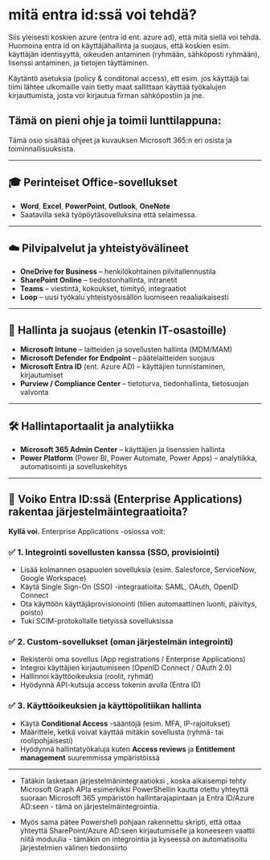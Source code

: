 # mitä entra id:ssä voi tehdä?

Siis yleisesti koskien azure (entra id ent. azure ad), että mitä siellä voi tehdä. Huomoina entra id on käyttäjähallinta ja suojaus, että koskien esim. käyttäjän identisyyttä, oikeuden antaminen (ryhmään, sähköposti ryhmään), lisenssi antaminen, ja tietojen täyttäminen. 

Käytäntö asetuksia (policy & conditonal access), ett esim. jos käyttäjä tai tiimi lähtee ulkomaille vain tietty maat sallittaan käyttää työkalujen kirjauttumista, josta voi kirjautua firman sähköpostiin ja jne.



## Tämä on pieni ohje ja toimii lunttilappuna:

Tämä osio sisältää ohjeet ja kuvauksen Microsoft 365:n eri osista ja toiminnallisuuksista.

---

## 🎓 Perinteiset Office-sovellukset

- **Word**, **Excel**, **PowerPoint**, **Outlook**, **OneNote**
- Saatavilla sekä työpöytäsovelluksina että selaimessa.

---

## ☁️ Pilvipalvelut ja yhteistyövälineet

- **OneDrive for Business** – henkilökohtainen pilvitallennustila
- **SharePoint Online** – tiedostonhallinta, intranetit
- **Teams** – viestintä, kokoukset, tiimityö, integraatiot
- **Loop** – uusi työkalu yhteistyösisällön luomiseen reaaliaikaisesti

---

## 🔐 Hallinta ja suojaus (etenkin IT-osastoille)

- **Microsoft Intune** – laitteiden ja sovellusten hallinta (MDM/MAM)
- **Microsoft Defender for Endpoint** – päätelaitteiden suojaus
- **Microsoft Entra ID** (ent. Azure AD) – käyttäjien tunnistaminen, kirjautumiset
- **Purview / Compliance Center** – tietoturva, tiedonhallinta, tietosuojan valvonta

---

## 🛠️ Hallintaportaalit ja analytiikka

- **Microsoft 365 Admin Center** – käyttäjien ja lisenssien hallinta
- **Power Platform** (Power BI, Power Automate, Power Apps) – analytiikka, automatisointi ja sovelluskehitys

---

## 🔗 Voiko Entra ID:ssä (Enterprise Applications) rakentaa järjestelmäintegraatioita?

**Kyllä voi.** Enterprise Applications -osiossa voit:

### ✅ 1. Integrointi sovellusten kanssa (SSO, provisiointi)

- Lisää kolmannen osapuolen sovelluksia (esim. Salesforce, ServiceNow, Google Workspace)
- Käytä Single Sign-On (SSO) -integraatioita: SAML, OAuth, OpenID Connect
- Ota käyttöön käyttäjäprovisionointi (tilien automaattinen luonti, päivitys, poisto)
- Tuki SCIM-protokollalle tietyissä sovelluksissa

### ✅ 2. Custom-sovellukset (oman järjestelmän integrointi)

- Rekisteröi oma sovellus (App registrations / Enterprise Applications)
- Integroi käyttäjien kirjautumiseen (OpenID Connect / OAuth 2.0)
- Hallinnoi käyttöoikeuksia (roolit, ryhmät)
- Hyödynnä API-kutsuja access tokenin avulla (Entra ID)

### ✅ 3. Käyttöoikeuksien ja käyttöpolitiikan hallinta

- Käytä **Conditional Access** -sääntöjä (esim. MFA, IP-rajoitukset)
- Määrittele, ketkä voivat käyttää mitäkin sovellusta (ryhmä- tai roolipohjaisesti)
- Hyödynnä hallintatyökaluja kuten **Access reviews** ja **Entitlement management** suuremmissa ympäristöissä

---

- Tätäkin lasketaan järjestelmänintegraatioksi , koska aikaisempi tehty Microsoft Graph APIa esimerkiksi PowerShellin kautta otettu yhteyttä suoraan Microsoft 365 ympäristön hallintarajapintaan ja Entra ID/Azure AD:seen - tämä on järjestelmäintegrointia. 

- Myös sama pätee Powershell pohjaan rakennettu skripti, että ottaa yhteyttä SharePoint/Azure AD:seen kirjautumiselle ja koneeseen vaattii niitä moduulia - tämäkin on integrointia ja kyseessä on automatisoitu järjestelmien välinen tiedonsiirto

